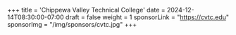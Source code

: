 +++
title = 'Chippewa Valley Technical College'
date = 2024-12-14T08:30:00-07:00
draft = false
weight = 1
sponsorLink = "https://cvtc.edu"
sponsorImg = "/img/sponsors/cvtc.jpg"
+++



<!-- [![Chippeaw Valley Technical College](/img/sponsors/cvtc.jpg)](https://cvtc.edu) -->